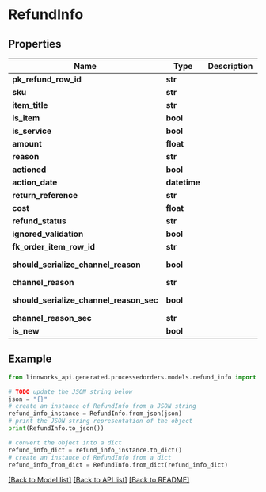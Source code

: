 # RefundInfo


## Properties

Name | Type | Description | Notes
------------ | ------------- | ------------- | -------------
**pk_refund_row_id** | **str** |  | [optional] 
**sku** | **str** |  | [optional] 
**item_title** | **str** |  | [optional] 
**is_item** | **bool** |  | [optional] 
**is_service** | **bool** |  | [optional] 
**amount** | **float** |  | [optional] 
**reason** | **str** |  | [optional] 
**actioned** | **bool** |  | [optional] 
**action_date** | **datetime** |  | [optional] 
**return_reference** | **str** |  | [optional] 
**cost** | **float** |  | [optional] 
**refund_status** | **str** |  | [optional] 
**ignored_validation** | **bool** |  | [optional] 
**fk_order_item_row_id** | **str** |  | [optional] 
**should_serialize_channel_reason** | **bool** |  | [optional] [readonly] 
**channel_reason** | **str** |  | [optional] 
**should_serialize_channel_reason_sec** | **bool** |  | [optional] [readonly] 
**channel_reason_sec** | **str** |  | [optional] 
**is_new** | **bool** |  | [optional] 

## Example

```python
from linnworks_api.generated.processedorders.models.refund_info import RefundInfo

# TODO update the JSON string below
json = "{}"
# create an instance of RefundInfo from a JSON string
refund_info_instance = RefundInfo.from_json(json)
# print the JSON string representation of the object
print(RefundInfo.to_json())

# convert the object into a dict
refund_info_dict = refund_info_instance.to_dict()
# create an instance of RefundInfo from a dict
refund_info_from_dict = RefundInfo.from_dict(refund_info_dict)
```
[[Back to Model list]](../README.md#documentation-for-models) [[Back to API list]](../README.md#documentation-for-api-endpoints) [[Back to README]](../README.md)


